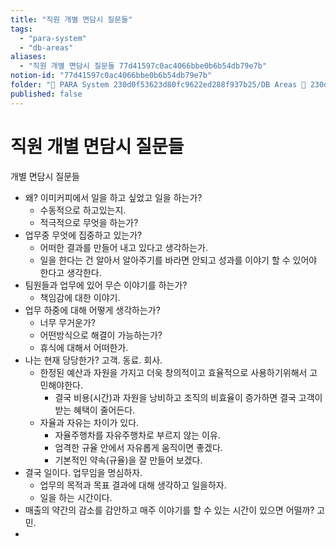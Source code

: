 ```yaml
---
title: "직원 개별 면담시 질문들"
tags:
  - "para-system"
  - "db-areas"
aliases:
  - "직원 개별 면담시 질문들 77d41597c0ac4066bbe0b6b54db79e7b"
notion-id: "77d41597c0ac4066bbe0b6b54db79e7b"
folder: "🚀 PARA System 230d0f53623d80fc9622ed288f937b25/DB Areas 🔲 230d0f53623d812fa0e9f500c4679623/(주) 음 66e9b539f26a4b65b785de77451613c8/이미 커피 직원 72083782ed1d490182936249bd6da0b0"
published: false
---
```


# 직원 개별 면담시 질문들

개별 면담시 질문들

* 왜? 이미커피에서 일을 하고 싶었고 일을 하는가?
  * 수동적으로 하고있는지.
  * 적극적으로 무엇을 하는가?
* 업무중 무엇에 집중하고 있는가?
  * 어떠한 결과를 만들어 내고 있다고 생각하는가.
  * 일을 한다는 건 알아서 알아주기를 바라면 안되고 성과를 이야기 할 수 있어야 한다고 생각한다.
* 팀원들과 업무에 있어 무슨 이야기를 하는가?
  * 책임감에 대한 이야기.
* 업무 하중에 대해 어떻게 생각하는가?
  * 너무 무거운가?
  * 어떤방식으로 해결이 가능하는가?
  * 휴식에 대해서 어떠한가.
* 나는 현재 당당한가? 고객. 동료. 회사.
  * 한정된 예산과 자원을 가지고 더욱 창의적이고 효율적으로 사용하기위해서 고민해야한다.
    * 결국 비용(시간)과 자원을 낭비하고 조직의 비효율이 증가하면 결국 고객이 받는 혜택이 줄어든다.
  * 자율과 자유는 차이가 있다.
    * 자율주행차를 자유주행차로 부르지 않는 이유.
    * 엄격한 규율 안에서 자유롭게 움직이면 좋겠다.
    * 기본적인 약속(규율)을 잘 만들어 보겠다.
* 결국 일이다. 업무임을 명심하자.
  * 업무의 목적과 목표 결과에 대해 생각하고 일을하자.
  * 일을 하는 시간이다.
* 매출의 약간의 감소를 감안하고 매주 이야기를 할 수 있는 시간이 있으면 어떨까? 고민.
*
